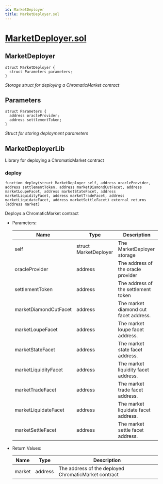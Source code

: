 ```yaml
---
id: MarketDeployer
title: MarketDeployer.sol
---
```

# [MarketDeployer.sol](https://github.com/chromatic-protocol/contracts/tree/main/contracts/core/libraries/deployer/MarketDeployer.sol)

## MarketDeployer

```solidity
struct MarketDeployer {
  struct Parameters parameters;
}
```

_Storage struct for deploying a ChromaticMarket contract_

## Parameters

```solidity
struct Parameters {
  address oracleProvider;
  address settlementToken;
}
```

_Struct for storing deployment parameters_

## MarketDeployerLib

Library for deploying a ChromaticMarket contract

### deploy

```solidity
function deploy(struct MarketDeployer self, address oracleProvider, address settlementToken, address marketDiamondCutFacet, address marketLoupeFacet, address marketStateFacet, address marketLiquidityFacet, address marketTradeFacet, address marketLiquidateFacet, address marketSettleFacet) external returns (address market)
```

Deploys a ChromaticMarket contract

- Parameters:

  | Name | Type | Description |
  | ---- | ---- | ----------- |
  | self | struct MarketDeployer | The MarketDeployer storage |
  | oracleProvider | address | The address of the oracle provider |
  | settlementToken | address | The address of the settlement token |
  | marketDiamondCutFacet | address | The market diamond cut facet address. |
  | marketLoupeFacet | address | The market loupe facet address. |
  | marketStateFacet | address | The market state facet address. |
  | marketLiquidityFacet | address | The market liquidity facet address. |
  | marketTradeFacet | address | The market trade facet address. |
  | marketLiquidateFacet | address | The market liquidate facet address. |
  | marketSettleFacet | address | The market settle facet address. |

- Return Values:

  | Name | Type | Description |
  | ---- | ---- | ----------- |
  | market | address | The address of the deployed ChromaticMarket contract |

